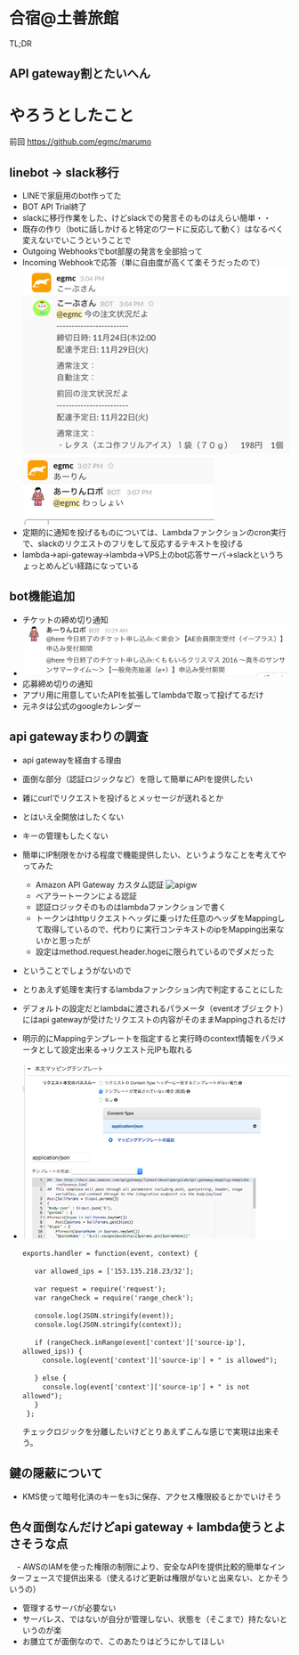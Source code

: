 # 合宿@土善旅館

TL;DR

## API gateway割とたいへん

# やろうとしたこと

前回 https://github.com/egmc/marumo

## linebot -> slack移行

 - LINEで家庭用のbot作ってた
  - BOT API Trial終了
  - slackに移行作業をした、けどslackでの発言そのものはえらい簡単・・
  - 既存の作り（botに話しかけると特定のワードに反応して動く）はなるべく変えないでいこうということで
  - Outgoing Webhooksでbot部屋の発言を全部拾って
  - Incoming Webhookで応答（単に自由度が高くて楽そうだったので）
  ![1](1.png)
  ![2](2.png)
  - 定期的に通知を投げるものについては、Lambdaファンクションのcron実行で、slackのリクエストのフリをして反応するテキストを投げる
  - lambda->api-gateway->lambda->VPS上のbot応答サーバ->slackというちょっとめんどい経路になっている

## bot機能追加

 - チケットの締め切り通知
 - ![3](3.png)
 - 応募締め切りの通知
 - アプリ用に用意していたAPIを拡張してlambdaで取って投げてるだけ
 - 元ネタは公式のgoogleカレンダー

## api gatewayまわりの調査

 - api gatewayを経由する理由
 - 面倒な部分（認証ロジックなど）を隠して簡単にAPIを提供したい
  - 雑にcurlでリクエストを投げるとメッセージが送れるとか
 - とはいえ全開放はしたくない
 - キーの管理もしたくない
 - 簡単にIP制限をかける程度で機能提供したい、というようなことを考えてやってみた
   - Amazon API Gateway カスタム認証
   ![apigw](http://docs.aws.amazon.com/ja_jp/apigateway/latest/developerguide/images/custom-auth-workflow.png)
    - べアラートークンによる認証
    - 認証ロジックそのものはlambdaファンクションで書く
    - トークンはhttpリクエストヘッダに乗っけた任意のヘッダをMappingして取得しているので、代わりに実行コンテキストのipをMapping出来ないかと思ったが
    - 設定はmethod.request.header.hogeに限られているのでダメだった
  - ということでしょうがないので
   - とりあえず処理を実行するlambdaファンクション内で判定することにした
   - デフォルトの設定だとlambdaに渡されるパラメータ（eventオブジェクト）にはapi gatewayが受けたリクエストの内容がそのままMappingされるだけ
   - 明示的にMappingテンプレートを指定すると実行時のcontext情報をパラメータとして設定出来る->リクエスト元IPも取れる
 - ![5](5.png)

   ```
   exports.handler = function(event, context) {

      var allowed_ips = ['153.135.218.23/32'];

      var request = require('request');
      var rangeCheck = require('range_check');

      console.log(JSON.stringify(event));
      console.log(JSON.stringify(context));

      if (rangeCheck.inRange(event['context']['source-ip'], allowed_ips)) {
        console.log(event['context']['source-ip'] + " is allowed");

      } else {
        console.log(event['context']['source-ip'] + " is not allowed");
      }
    };
    ```
    チェックロジックを分離したいけどとりあえずこんな感じで実現は出来そう。

## 鍵の隠蔽について

 - KMS使って暗号化済のキーをs3に保存、アクセス権限絞るとかでいけそう

## 色々面倒なんだけどapi gateway + lambda使うとよさそうな点

　- AWSのIAMを使った権限の制限により、安全なAPIを提供比較的簡単なインターフェースで提供出来る（使えるけど更新は権限がないと出来ない、とかそういうの）
  - 管理するサーバが必要ない
  - サーバレス、ではないが自分が管理しない、状態を（そこまで）持たないというのが楽
  - お膳立てが面倒なので、このあたりはどうにかしてほしい
